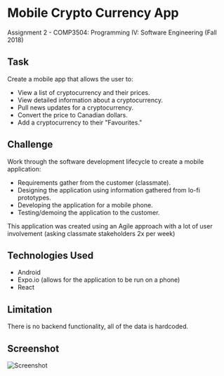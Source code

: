 # Mobile Crypto Currency App
Assignment 2 - COMP3504: Programming IV: Software Engineering (Fall 2018)

## Task
Create a mobile app that allows the user to:

- View a list of cryptocurrency and their prices.
- View detailed information about a cryptocurrency.
- Pull news updates for a cryptocurrency.
- Convert the price to Canadian dollars.
- Add a cryptocurrency to their "Favourites."

## Challenge 
Work through the software development lifecycle to create a mobile application:

- Requirements gather from the customer (classmate).
- Designing the application using information gathered from lo-fi prototypes.
- Developing the application for a mobile phone.
- Testing/demoing the application to the customer.

This application was created using an Agile approach with a lot of user involvement (asking classmate stakeholders 2x per week)

## Technologies Used
- Android
- Expo.io (allows for the application to be run on a phone)
- React

## Limitation
There is no backend functionality, all of the data is hardcoded.

## Screenshot
![Screenshot](https://github.com/DRC-7/COMP3504_ProgrammingIV_Assignment2/blob/main/ScreenCap.JPG)
